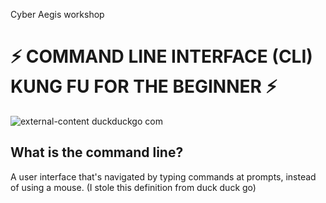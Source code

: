 Cyber Aegis workshop

# ⚡ COMMAND LINE INTERFACE (CLI) KUNG FU FOR THE BEGINNER ⚡
![external-content duckduckgo com](https://media.giphy.com/media/JmJMzlXOiI0dq/giphy.gif)
## What is the command line?
A user interface that's navigated by typing commands at prompts, instead of using a mouse. (I stole this definition from duck duck go)
